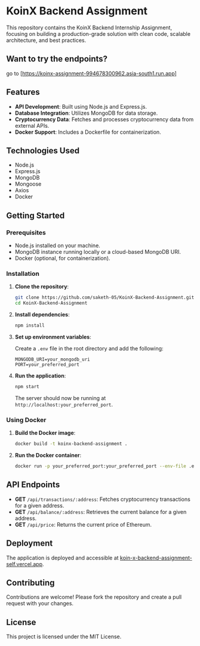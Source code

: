 # KoinX Backend Assignment

This repository contains the KoinX Backend Internship Assignment, focusing on building a production-grade solution with clean code, scalable architecture, and best practices.

## Want to try the endpoints? 
go to [https://koinx-assignment-994678300962.asia-south1.run.app]

## Features

- **API Development**: Built using Node.js and Express.js.
- **Database Integration**: Utilizes MongoDB for data storage.
- **Cryptocurrency Data**: Fetches and processes cryptocurrency data from external APIs.
- **Docker Support**: Includes a Dockerfile for containerization.

## Technologies Used

- Node.js
- Express.js
- MongoDB
- Mongoose
- Axios
- Docker

## Getting Started

### Prerequisites

- Node.js installed on your machine.
- MongoDB instance running locally or a cloud-based MongoDB URI.
- Docker (optional, for containerization).

### Installation

1. **Clone the repository**:

   ```bash
   git clone https://github.com/saketh-05/KoinX-Backend-Assignment.git
   cd KoinX-Backend-Assignment
   ```

2. **Install dependencies**:

   ```bash
   npm install
   ```

3. **Set up environment variables**:

   Create a `.env` file in the root directory and add the following:

   ```env
   MONGODB_URI=your_mongodb_uri
   PORT=your_preferred_port
   ```

4. **Run the application**:

   ```bash
   npm start
   ```

   The server should now be running at `http://localhost:your_preferred_port`.

### Using Docker

1. **Build the Docker image**:

   ```bash
   docker build -t koinx-backend-assignment .
   ```

2. **Run the Docker container**:

   ```bash
   docker run -p your_preferred_port:your_preferred_port --env-file .env koinx-backend-assignment
   ```

## API Endpoints

- **GET** `/api/transactions/:address`: Fetches cryptocurrency transactions for a given address.
- **GET** `/api/balance/:address`: Retrieves the current balance for a given address.
- **GET** `/api/price`: Returns the current price of Ethereum.

## Deployment

The application is deployed and accessible at [koin-x-backend-assignment-self.vercel.app](https://koin-x-backend-assignment-self.vercel.app).

## Contributing

Contributions are welcome! Please fork the repository and create a pull request with your changes.

## License

This project is licensed under the MIT License.


